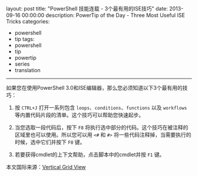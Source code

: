 ﻿layout: post
title: "PowerShell 技能连载 - 3个最有用的ISE技巧"
date: 2013-09-16 00:00:00
description: PowerTip of the Day - Three Most Useful ISE Tricks
categories:
- powershell
- tip
tags:
- powershell
- tip
- powertip
- series
- translation
---
如果您在使用PowerShell 3.0和ISE编辑器，那么您必须知道以下3个最有用的技巧：

1. 按 `CTRL+J` 打开一系列包含 `loops`、`conditions`、`functions` 以及 `workflows` 等内置代码片段的清单。这个技巧可以帮助您快速起步。

2. 当您选取一段代码后，按下 `F8` 将执行选中部分的代码。这个技巧在被注释的区域里也可以使用。所以您可以用 `<#` 和 `#>` 将一些代码注释掉，当需要执行的时候，选中它们并按下 `F8` 键。

3. 若要获得cmdlet的上下文帮助，点击脚本中的cmdlet并按 `F1` 键。
<!--more-->

本文国际来源：[Vertical Grid View](http://community.idera.com/powershell/powertips/b/tips/posts/vertical-grid-view)
